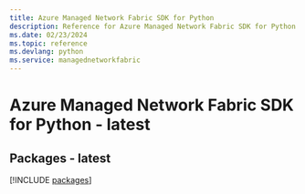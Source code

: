```yaml
---
title: Azure Managed Network Fabric SDK for Python
description: Reference for Azure Managed Network Fabric SDK for Python
ms.date: 02/23/2024
ms.topic: reference
ms.devlang: python
ms.service: managednetworkfabric
---
```

# Azure Managed Network Fabric SDK for Python - latest
## Packages - latest
[!INCLUDE [packages](managed-network-fabric-index.md)]